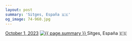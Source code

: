 ```yaml
---
layout: post
summary: 'Sitges, España 🇪🇸'
og_image: 74-960.jpg
---
```


<p>
  <time>
    <a href="/74">October 1, 2023</a>
  </time>
  <a href="/74">
    <img src="{{ site.assets_url }}/74-480.jpg" srcset="{{ site.assets_url }}/74-240.jpg 240w, {{ site.assets_url }}/74-480.jpg 480w, {{ site.assets_url }}/74-720.jpg 720w, {{ site.assets_url }}/74-960.jpg 960w" sizes="(min-width: 700px) 50vw, calc(100vw - 2rem)" alt="{{ page.summary }}" />
  </a>
  <span>Sitges, España 🇪🇸</span>
</p>
